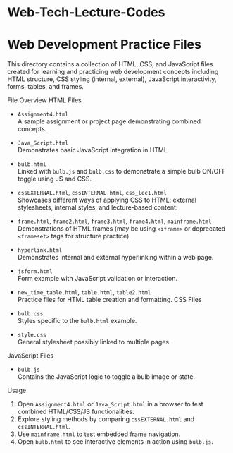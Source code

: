 # Web-Tech-Lecture-Codes
# Web Development Practice Files

This directory contains a collection of HTML, CSS, and JavaScript files created for learning and practicing web development concepts including HTML structure, CSS styling (internal, external), JavaScript interactivity, forms, tables, and frames.

  File Overview
  HTML Files
- `Assignment4.html`  
  A sample assignment or project page demonstrating combined concepts.
- `Java_Script.html`  
  Demonstrates basic JavaScript integration in HTML.
- `bulb.html`  
  Linked with `bulb.js` and `bulb.css` to demonstrate a simple bulb ON/OFF toggle using JS and CSS.
- `cssEXTERNAL.html`, `cssINTERNAL.html`, `css_lec1.html`  
  Showcases different ways of applying CSS to HTML: external stylesheets, internal styles, and lecture-based content.
- `frame.html`, `frame2.html`, `frame3.html`, `frame4.html`, `mainframe.html`  
  Demonstrations of HTML frames (may be using `<iframe>` or deprecated `<frameset>` tags for structure practice).
- `hyperlink.html`  
  Demonstrates internal and external hyperlinking within a web page.
- `jsform.html`  
  Form example with JavaScript validation or interaction.
- `new_time_table.html`, `table.html`, `table2.html`  
  Practice files for HTML table creation and formatting.
 CSS Files

- `bulb.css`  
  Styles specific to the `bulb.html` example.

- `style.css`  
  General stylesheet possibly linked to multiple pages.

 JavaScript Files

- `bulb.js`  
  Contains the JavaScript logic to toggle a bulb image or state.

 Usage

1. Open `Assignment4.html` or `Java_Script.html` in a browser to test combined HTML/CSS/JS functionalities.
2. Explore styling methods by comparing `cssEXTERNAL.html` and `cssINTERNAL.html`.
3. Use `mainframe.html` to test embedded frame navigation.
4. Open `bulb.html` to see interactive elements in action using `bulb.js`.



